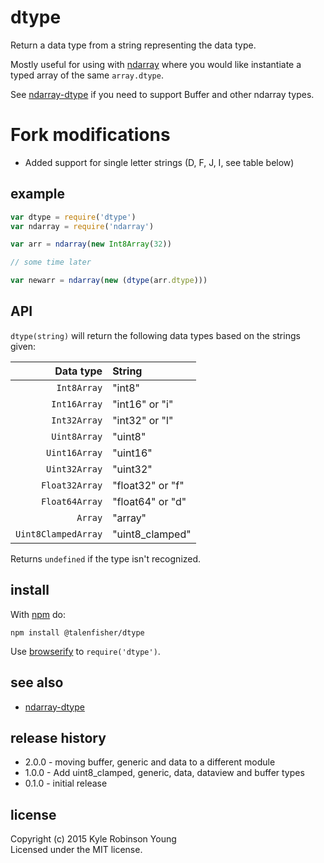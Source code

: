 # dtype

Return a data type from a string representing the data type.

Mostly useful for using with [ndarray](https://github.com/mikolalysenko/ndarray)
where you would like instantiate a typed array of the same `array.dtype`.

See [ndarray-dtype](https://www.npmjs.com/package/ndarray-dtype) if you need to support Buffer and other ndarray types.

# Fork modifications
* Added support for single letter strings (D, F, J, I, see table below)

## example

```js
var dtype = require('dtype')
var ndarray = require('ndarray')

var arr = ndarray(new Int8Array(32))

// some time later

var newarr = ndarray(new (dtype(arr.dtype)))
```

## API
`dtype(string)` will return the following data types based on the strings given:

Data type | String
--------: | :-----
`Int8Array` | "int8"
`Int16Array` | "int16" or "i"
`Int32Array` | "int32" or "l"
`Uint8Array` | "uint8"
`Uint16Array` | "uint16"
`Uint32Array` | "uint32"
`Float32Array` | "float32" or "f"
`Float64Array` | "float64" or "d"
`Array` | "array"
`Uint8ClampedArray` | "uint8_clamped"

Returns `undefined` if the type isn't recognized.

## install

With [npm](https://npmjs.org) do:

```
npm install @talenfisher/dtype
```

Use [browserify](http://browserify.org) to `require('dtype')`.

## see also

- [ndarray-dtype](https://www.npmjs.com/package/ndarray-dtype)

## release history
* 2.0.0 - moving buffer, generic and data to a different module
* 1.0.0 - Add uint8_clamped, generic, data, dataview and buffer types
* 0.1.0 - initial release

## license
Copyright (c) 2015 Kyle Robinson Young<br/>
Licensed under the MIT license.
